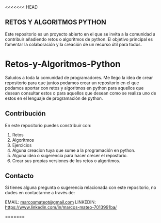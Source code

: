 <<<<<<< HEAD
## RETOS Y ALGORITMOS PYTHON

Este repositorio es un proyecto abierto en el que se invita a la comunidad a contribuir añadiendo retos o algoritmos de python. El objetivo principal es fomentar la colaboración y la creación de un recurso útil para todos.

# Retos-y-Algoritmos-Python
Saludos a toda la comunidad de programadores. Me llego la idea de crear repositorio para que juntos podamos crear un repositorio en el que podamos aportar con retos y algoritmos en python para aquellos que desean consultar estos o para aquellos que desean como se realiza uno de estos en el lenguaje de programación de python.

## Contribución

En este repositorio puedes constribuir con:

1. Retos
2. Algoritmos
3. Ejercicios
4. Alguna creacion tuya que sume a la programación en python.
5. Alguna idea o sugerencia para hacer crecer el repostorio.
6. Crear sus propias versiones de los retos o algoritmos.

## Contacto

Si tienes alguna pregunta o sugerencia relacionada con este repositorio, no dudes en contactarme a través de:


EMAIL: marcosmateot@gmail.com
LINKEDIN: https://www.linkedin.com/in/marcos-mateo-7013991ba/

=======

